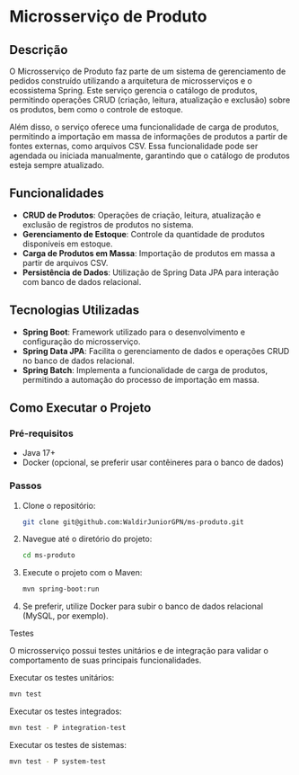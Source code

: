 # Microsserviço de Produto

## Descrição

O Microsserviço de Produto faz parte de um sistema de gerenciamento de pedidos construído utilizando a arquitetura de microsserviços e o ecossistema Spring. Este serviço gerencia o catálogo de produtos, permitindo operações CRUD (criação, leitura, atualização e exclusão) sobre os produtos, bem como o controle de estoque.

Além disso, o serviço oferece uma funcionalidade de carga de produtos, permitindo a importação em massa de informações de produtos a partir de fontes externas, como arquivos CSV. Essa funcionalidade pode ser agendada ou iniciada manualmente, garantindo que o catálogo de produtos esteja sempre atualizado.

## Funcionalidades

- **CRUD de Produtos**: Operações de criação, leitura, atualização e exclusão de registros de produtos no sistema.
- **Gerenciamento de Estoque**: Controle da quantidade de produtos disponíveis em estoque.
- **Carga de Produtos em Massa**: Importação de produtos em massa a partir de arquivos CSV.
- **Persistência de Dados**: Utilização de Spring Data JPA para interação com banco de dados relacional.

## Tecnologias Utilizadas

- **Spring Boot**: Framework utilizado para o desenvolvimento e configuração do microsserviço.
- **Spring Data JPA**: Facilita o gerenciamento de dados e operações CRUD no banco de dados relacional.
- **Spring Batch**: Implementa a funcionalidade de carga de produtos, permitindo a automação do processo de importação em massa.
  
## Como Executar o Projeto

### Pré-requisitos

- Java 17+
- Docker (opcional, se preferir usar contêineres para o banco de dados)

### Passos

1. Clone o repositório:

   ```bash
   git clone git@github.com:WaldirJuniorGPN/ms-produto.git
   ```

2. Navegue até o diretório do projeto:

   ```bash
   cd ms-produto
   ```

3. Execute o projeto com o Maven:

   ```bash
   mvn spring-boot:run
   ```

4. Se preferir, utilize Docker para subir o banco de dados relacional (MySQL, por exemplo).


 Testes

O microsserviço possui testes unitários e de integração para validar o comportamento de suas principais funcionalidades.

Executar os testes unitários:

```bash
mvn test
```

Executar os testes integrados:

```bash
mvn test - P integration-test
```

Executar os testes de sistemas:

```bash
mvn test - P system-test
```
